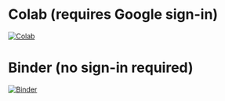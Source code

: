 # Colab (requires Google sign-in)
[![Colab](https://colab.research.google.com/assets/colab-badge.svg)](https://colab.research.google.com/github/FrancescoConti/efcl_ss_fir_genstim/blob/main/EFCL_SS_2024_FIR_Gen_Stimuli.ipynb)
# Binder (no sign-in required)
[![Binder](https://mybinder.org/badge_logo.svg)](https://mybinder.org/v2/gh/FrancescoConti/efcl_ss_fir_genstim/HEAD?labpath=EFCL_SS_2024_FIR_Gen_Stimuli.ipynb)
